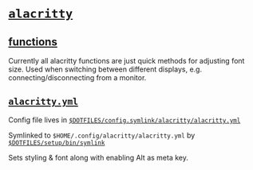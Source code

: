 # [`alacritty`](https://github.com/jwilm/alacritty)

## [functions](./functions)

Currently all alacritty functions are just quick methods for adjusting font size. Used when switching between different displays, e.g. connecting/disconnecting from a monitor.

## [`alacritty.yml`](../../config.symlink/alacritty/alacritty.yml)

Config file lives in [`$DOTFILES/config.symlink/alacritty/alacritty.yml`](../../config.symlink/alacritty/alacritty.yml)

Symlinked to `$HOME/.config/alacritty/alacritty.yml` by [`$DOTFILES/setup/bin/symlink`](../../setup/bin/symlink)

Sets styling & font along with enabling Alt as meta key.
